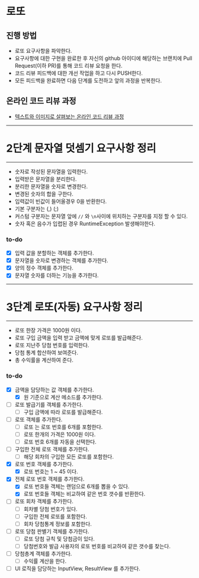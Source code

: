 # 로또
## 진행 방법
* 로또 요구사항을 파악한다.
* 요구사항에 대한 구현을 완료한 후 자신의 github 아이디에 해당하는 브랜치에 Pull Request(이하 PR)를 통해 코드 리뷰 요청을 한다.
* 코드 리뷰 피드백에 대한 개선 작업을 하고 다시 PUSH한다.
* 모든 피드백을 완료하면 다음 단계를 도전하고 앞의 과정을 반복한다.

## 온라인 코드 리뷰 과정
* [텍스트와 이미지로 살펴보는 온라인 코드 리뷰 과정](https://github.com/next-step/nextstep-docs/tree/master/codereview)

---

# 2단계 문자열 덧셈기 요구사항 정리

---

* 숫자로 작성된 문자열을 입력한다.
* 입력받은 문자열을 분리한다.
* 분리한 문자열을 숫자로 변경한다.
* 변경된 숫자의 합을 구한다.
* 입력값이 빈값이 들어올경우 0을 반환한다.
* 기본 구분자는 (,) (;)
* 커스텀 구분자는 문자열 앞에 `//` 와 `\n`사이에 위치하는 구분자를 지정 할 수 있다.
* 숫자 혹은 음수가 입렵된 경우 RuntimeException 발생해야한다.


### to-do

- [x] 입력 값을 분할하는 객체를 추가한다.
- [x] 문자열을 숫자로 변경하는 객체를 추가한다.
- [x] 양의 정수 객체를 추가한다.
- [x] 문자열 숫자를 더하는 기능을 추가한다.

---

# 3단계 로또(자동) 요구사항 정리

---

* 로또 한장 가격은 1000원 이다.
* 로또 구입 금액을 입력 받고 금액에 맞게 로또를 발급해준다.
* 로또 지난주 당첨 번호를 입력한다.
* 당첨 통계 합산하여 보여준다.
* 총 수익률을 계산하여 준다.


### to-do

- [x] 금액을 담당하는 값 객체를 추가한다.
  - [x] 원 기준으로 계산 메소드를 추가한다.
- [ ] 로또 발급기를 객체를 추가한다.
  - [ ] 구입 금액에 따라 로또를 발급해준다.
- [ ] 로또 객체를 추가한다.
  - [ ] 로또 는 로또 번호를 6개를 포함한다.
  - [ ] 로또 한개의 가격은 1000원 이다.
  - [ ] 로또 번호 6개를 자동을 선택한다.
- [ ] 구입한 전체 로또 객체를 추가한다.
  - [ ] 해당 회차의 구입한 모든 로또를 포함한다.  
- [x] 로또 번호 객체를 추가한다.
  - [x] 로또 번호는 1 ~ 45 이다.
- [X] 전체 로또 번호 객체를 추가한다.
  - [X] 로또 번호들 객체는 랜덤으로 6개를 뽑을 수 있다.
  - [X] 로또 번호들 객체는 비교하여 같은 번호 갯수를 반환한다.
- [ ] 로또 회차 객체를 추가한다.
  - [ ] 회차별 당첨 번호가 있다.
  - [ ] 구입한 전체 로또를 포함한다.
  - [ ] 회차 당첨통계 정보를 포함한다.
- [ ] 로또 당첨 판별기 객체를 추가한다.
  - [ ] 로또 당첨 규칙 및 당첨금이 있다.
  - [ ] 당첨번호와 발급 사용자의 로또 번호를 비교하여 같은 갯수를 찾는다.
- [ ] 당첨총계 객체를 추가한다.
  - [ ] 수익률 계산을 한다.
- [ ] UI 로직을 담당하는 InputView, ResultView 를 추가한다.
